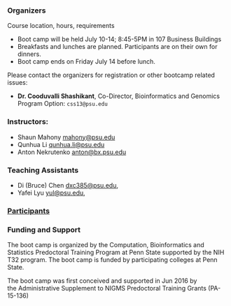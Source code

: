 ### Organizers

Course location, hours, requirements

* Boot camp will be held July 10-14; 8:45-5PM in 107 Business Buildings
* Breakfasts and lunches are planned. Participants are on their own for dinners.
* Boot camp ends on Friday July 14 before lunch.

Please contact the organizers for registration or other bootcamp related issues:

* **Dr. Cooduvalli Shashikant**, Co-Director, Bioinformatics and Genomics Program Option: `css13@psu.edu`

### Instructors:

* Shaun Mahony <mahony@psu.edu>
* Qunhua Li <qunhua.li@psu.edu>
* Anton Nekrutenko <anton@bx.psu.edu>

### Teaching Assistants

* Di (Bruce) Chen <dxc385@psu.edu>, 
* Yafei Lyu <yul@psu.edu>, 

### [Participants](participants.md)

### Funding and Support

The boot camp is organized by the Computation, Bioinformatics and Statistics Predoctoral Training Program at Penn State supported by the NIH T32 program. The boot camp is funded by participating colleges at Penn State. 

The boot camp was first conceived and supported in Jun 2016 by the Administrative Supplement to NIGMS Predoctoral Training Grants (PA-15-136)
